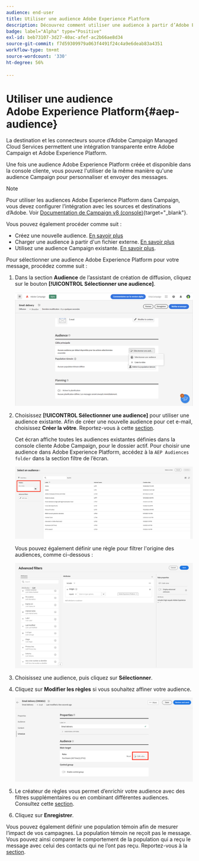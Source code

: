 ```yaml
---
audience: end-user
title: Utiliser une audience Adobe Experience Platform
description: Découvrez comment utiliser une audience à partir d’Adobe Experience Platform.
badge: label="Alpha" type="Positive"
exl-id: beb73107-3d27-40ac-afef-ac2b66ae8d34
source-git-commit: f7d59309979a063f4491f24c4a9e6deab83a4351
workflow-type: tm+mt
source-wordcount: '330'
ht-degree: 56%

---
```


# Utiliser une audience Adobe Experience Platform{#aep-audience}

La destination et les connecteurs source d’Adobe Campaign Managed Cloud Services permettent une intégration transparente entre Adobe Campaign et Adobe Experience Platform.

Une fois une audience Adobe Experience Platform créée et disponible dans la console cliente, vous pouvez l&#39;utiliser de la même manière qu&#39;une audience Campaign pour personnaliser et envoyer des messages.

>[!NOTE]
>
>Pour utiliser les audiences Adobe Experience Platform dans Campaign, vous devez configurer l’intégration avec les sources et destinations d’Adobe. Voir [Documentation de Campaign v8 (console)](https://experienceleague.adobe.com/docs/campaign/campaign-v8/connect/ac-aep.html?lang=fr){target="_blank"}.


Vous pouvez également procéder comme suit :

* Créez une nouvelle audience. [En savoir plus](segment-builder.md)
* Charger une audience à partir d&#39;un fichier externe. [En savoir plus](file-audience.md)
* Utilisez une audience Campaign existante. [En savoir plus](add-audience.md).

Pour sélectionner une audience Adobe Experience Platform pour votre message, procédez comme suit :

1. Dans la section **Audience** de l’assistant de création de diffusion, cliquez sur le bouton **[!UICONTROL Sélectionner une audience]**.

   ![](assets/create-audience.png)

1. Choisissez **[!UICONTROL Sélectionner une audience]** pour utiliser une audience existante. Afin de créer une nouvelle audience pour cet e-mail, choisissez **Créer la vôtre**. Reportez-vous à cette [section](segment-builder.md).

   Cet écran affiche toutes les audiences existantes définies dans la console cliente Adobe Campaign, pour le dossier actif. Pour choisir une audience dans Adobe Experience Platform, accédez à la `AEP Audiences folder` dans la section filtre de l’écran.

   ![](assets/select-audience-folder.png)

   Vous pouvez également définir une règle pour filtrer l&#39;origine des audiences, comme ci-dessous :

   ![](assets/filter-on-aep-audience.png)

1. Choisissez une audience, puis cliquez sur **Sélectionner**.

1. Cliquez sur **Modifier les règles** si vous souhaitez affiner votre audience.

   ![](assets/refine-audience.png)

1. Le créateur de règles vous permet d’enrichir votre audience avec des filtres supplémentaires ou en combinant différentes audiences. Consultez cette [section](segment-builder.md).

1. Cliquez sur **Enregistrer**.

Vous pouvez également définir une population témoin afin de mesurer l’impact de vos campagnes. La population témoin ne reçoit pas le message. Vous pouvez ainsi comparer le comportement de la population qui a reçu le message avec celui des contacts qui ne l’ont pas reçu. Reportez-vous à la [section](control-group.md).

